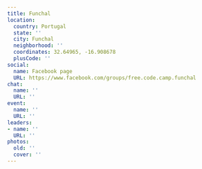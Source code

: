 ```yaml
---
title: Funchal
location:
  country: Portugal
  state: ''
  city: Funchal
  neighborhood: ''
  coordinates: 32.64965, -16.908678
  plusCode: ''
social:
  name: Facebook page
  URL: https://www.facebook.com/groups/free.code.camp.funchal
chat:
  name: ''
  URL: ''
event:
  name: ''
  URL: ''
leaders:
- name: ''
  URL: ''
photos:
  old: ''
  cover: ''
---
```

